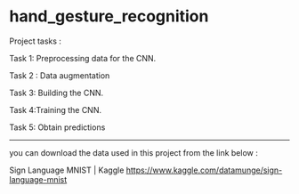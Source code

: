 # hand_gesture_recognition

Project tasks :

Task 1: Preprocessing data for the CNN.

Task 2 : Data augmentation

Task 3:  Building the CNN.

Task 4:Training the CNN.

Task 5: Obtain predictions

------------------------------------------------------------------------------------------------------------------

you can download the data used in this project from the link below : 

Sign Language MNIST | Kaggle https://www.kaggle.com/datamunge/sign-language-mnist
